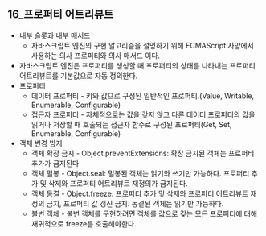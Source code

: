 ## 16_프로퍼티 어트리뷰트

- 내부 슬롯과 내부 매서드
    - 자바스크립트 엔진의 구현 알고리즘을 설명하기 위해 ECMAScript 사양에서 사용하는 의사 프로퍼티와 의사 매서드 이다.
- 자바스크립트 엔진은 프로퍼티를 생성할 때 프로퍼티의 상태를 나타내는 프로퍼티 어트리뷰트를 기본값으로 자동 정의한다.
- 프로퍼티
    - 데이터 프로퍼티 - 키와 값으로 구성된 일반적인 프로퍼티.(Value, Writable, Enumerable, Configurable)
    - 접근자 프로퍼티 - 자체적으로는 값을 갖지 않고 다른 데이터 프로퍼티의 값을 읽거나 저장할 때 호출되는 접근자 함수로 구성된 프로퍼티(Get, Set, Enumerable, Configurable)
- 객체 변경 방지
    - 객체 확장 금지 - Object.preventExtensions: 확장 금지된 객체는 프로퍼티 추가가 금지된다
    - 객체 밀봉 - Object.seal: 밀봉된 객체는 읽기와 쓰기만 가능하다. 프로퍼티 추가 및 삭제와 프로퍼티 어트리뷰트 재정의가 금지된다.
    - 객체 동결 - Object.freeze: 프로퍼티 추가 및 삭제와 프로퍼티 어트리뷰트 재정의 금지, 프로퍼티 값 갱신 금지. 동결된 객체는 읽기만 가능하다.
    - 불변 객체 - 불변 객체를 구현하려면 객체를 값으로 갖는 모든 프로퍼티에 대해 재귀적으로 freeze를 호출해야한다.

